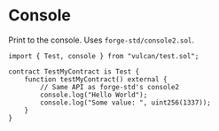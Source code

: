 # Console

Print to the console. Uses `forge-std/console2.sol`.

```solidity
import { Test, console } from "vulcan/test.sol";

contract TestMyContract is Test {
    function testMyContract() external {
        // Same API as forge-std's console2
        console.log("Hello World");
        console.log("Some value: ", uint256(1337));
    }
}
```
